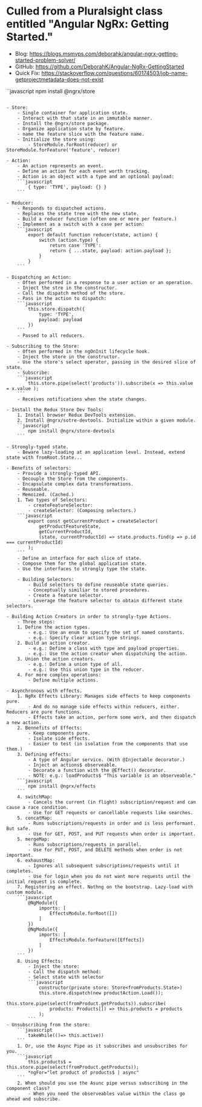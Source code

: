 # Culled from a Pluralsight class entitled "Angular NgRx: Getting Started."
- Blog:         https://blogs.msmvps.com/deborahk/angular-ngrx-getting-started-problem-solver/
- GitHub:       https://github.com/DeborahK/Angular-NgRx-GettingStarted
- Quick Fix:    https://stackoverflow.com/questions/60174503/job-name-getprojectmetadata-does-not-exist

``javascript
    npm install @ngrx/store
```

- Store:
    - Single container for application state.
    - Interact with that state in an immutable manner.
    - Install the @ngrx/store package.
    - Organize application state by feature.
    - name the feature slice with the feature name.
    - Initialize the store using:
        - StoreModule.forRoot(reducer) or StoreModule.forFeature('feature', reducer)

- Action:
    - An action represents an event.
    - Define an action for each event worth tracking.
    - Action is an object with a type and an optional payload:
    ```javascript
        { type: 'TYPE', payload: {} }
    ```

- Reducer:
    - Responds to dispatched actions.
    - Replaces the state tree with the new state.
    - Build a reducer function (often one or more per feature.)
    - Implement as a switch with a case per action:
    ```javascript
        export default function reducer(state, action) {
            switch (action.type) {
                return case 'TYPE':
                return { ...state, payload: action.payload };
            }
        }
    ```

- Dispatching an Action:
    - Often performed in a response to a user action or an operation.
    - Inject the stre in the constructor.
    - Call the dispatch method of the store.
    - Pass in the action to dispatch:
    ```javascript
        this.store.dispatch({
            type: 'TYPE',
            payload: payload
        })
    ```
    - Passed to all reducers.

- Subscribing to the Store:
    - Often performed in the ngOnInit lifecycle hook.
    - Inject the store in the constructor.
    - Use the store's select operator, passing in the desired slice of state.
    - Subscribe:
    ```javascript
        this.store.pipe(select('products')).subscribe(x => this.value = x.value );
    ```
    - Receives notifications when the state changes.

- Install the Redux Store Dev Tools:
    1. Install browser Redux DevTools extension.
    2. Install @ngrx/sotre-devtools. Initialize within a given module.
    ``javascript
        npm install @ngrx/store-devtools
    ```

- Strongly-typed state.
    - Beware lazy-loading at an application level. Instead, extend state with fromRoot.State...

- Benefits of selectors:
    - Provide a strongly-typed API.
    - Decouple the Store from the components.
    - Encapsulate complex data transformations.
    - Reuseable.
    - Memoized. (Cached.)
    1. Two types of Selectors:
        - createFeatureSelector:
        - createSelector: (Composing selectors.)
    ```javascript
        export const getCurrentProduct = createSelector(
            getProductFeatureState,
            getCurrentProductId,
            (state, currentProductId) => state.products.find(p => p.id === currentProductId)
        );
    ```
    - Define an interface for each slice of state.
    - Compose them for the global application state.
    - Use the interfaces to strongly type the state.

    - Building Selectors:
        - Build selectors to define reuseable state queries.
        - Conceptually similiar to stored procedures.
        - Create a feature selector.
        - Leverage the feature selector to obtain different state selectors.

- Building Action Creators in order to strongly-type Actions.
    - Three steps:
    1. Define the action types.
        - e.g.: Use an enum to specify the set of named constants.
        - e.g.: Specify clear action type strings.       
    2. Build an action creator.
        - e.g.: Define a class with type and payload properties.
        - e.g.: Use the action creator when dispatching the action.
    3. Union the action creators.
        - e.g.: Define a union type of all.
        - e.g.: Use this union type in the reducer.
    4. For more complex operations:
        - Define multiple actions.

- Asynchronous with effects.
    1. NgRx Effects Library: Manages side effects to keep components pure.
        - And do no manage side effects within reducers, either. Reducers are pure functions.
        - Effects take an action, perform some work, and then dispatch a new action.
    2. Bennefits of Effects:
        - Keep components pure.
        - Isolate side effects.
        - Easier to test (in isolation from the components that use them.)
    3. Defining effects:
        - A type of Angular service. (With @Injectable decorator.)
        - Inject an actions$ observeable.
        - Decorate a function with the @Effect() decorator.
        - NOTE: e.g.: loadProducts$ "This variable is an observeable."
    ```javascript
        npm install @ngrx/effects
    ```
    4. switchMap: 
        - Cancels the current (in flight) subscription/request and can cause a race condition.
        - Use for GET requests or cancellable requests like searches.
    5. concatMap:
        - Runs subscriptions/requests in order and is less performant. But safe.
        - Use for GET, POST, and PUT requests when order is important.
    5. mergeMap:
        - Runs subscriptions/requests in parallel.
        - Use for PUT, POST, and DELETE methods when order is not important.
    6. exhaustMap:
        - Ignores all subsequent subscriptions/requests until it completes.
        - Use for login when you do not want more requests until the initial request is complete.
    7. Registering an effect. Nothng on the bootstrap. Lazy-load with custom module.
    ```javascript
        @NgModule({
            imports: [
                EffectsModule.forRoot([])
            ]
        })
        @NgModule({
            imports: [
                EffectsModule.forFeature([Effects])
            ]
        })
    ```
    8. Using Effects:
        - Inject the store:
        - Call the dispatch method:
        - Select state with selector
        ```javascript
            constructor(private store: Store<fromProducts.State>)
            this.store.dispatch(new productAction.Load());
            this.store.pipe(select(fromProduct.getProducts)).subscribe(
                products: Products[]) => this.products = products
            );
        ```
- Unsubscribing from the store:
    ```javascript
        takeWhile(()=> this.active))
    ```
    1. Or, use the Async Pipe as it subscribes and unsubscribes for you.
    ```javascript
        this.products$ = this.store.pipe(select(fromProduct.getProducts));
        *ngFor="let product of products$ | async"
    ```
    2. When should you use the Asunc pipe versus subscribing in the component class?
        - When you need the observeables value within the class go ahead and subscribe.
